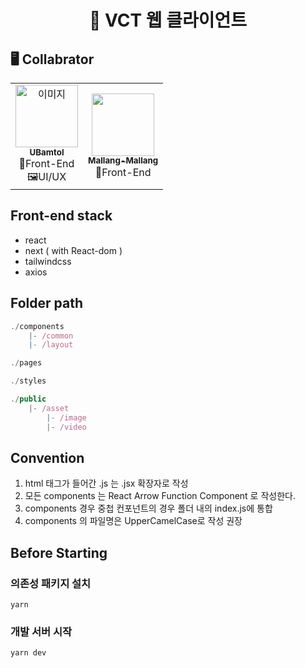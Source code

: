 <h1 align="center"> 🥒 VCT 웹 클라이언트 </h1>

## 🖥️ Collabrator

<table align="center">
  <tr>
    <td align="center"><a href="https://github.com/UBamtol"><img src="https://avatars.githubusercontent.com/u/98325285?v=4" width="100px;" alt="이미지"/><br /><sub><b>UBamtol</b></sub></a><br />🦄Front-End<br/>
    🖼️UI/UX</td>
    <td align="center"><a href="https://github.com/Mallang-Mallang"><img src="https://avatars.githubusercontent.com/u/70959328?v=4" width="100px;" alt=""/><br /><sub><b>Mallang-Mallang</b></sub></a><br />🦄Front-End</td>
  </tr>
</table>

## Front-end stack

- react
- next ( with React-dom )
  <!-- - recoil -->
- tailwindcss
- axios
<!-- - swr -->

## Folder path

```js
./components
    |- /common
    |- /layout

./pages

./styles

./public
    |- /asset
        |- /image
        |- /video

```

## Convention

1. html 태그가 들어간 .js 는 .jsx 확장자로 작성
2. 모든 components 는 React Arrow Function Component 로 작성한다.
3. components 경우 중첩 컨포넌트의 경우 폴더 내의 index.js에 통합
4. components 의 파일명은 UpperCamelCase로 작성 권장

## Before Starting

### 의존성 패키지 설치

```
yarn
```

### 개발 서버 시작

```
yarn dev
```
